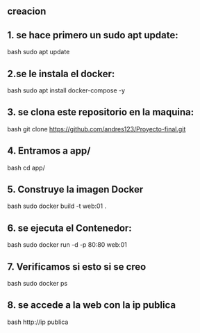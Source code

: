 ## creacion

## 1. se hace primero un sudo apt update:
bash
sudo apt update

## 2.se le instala el docker:
bash
sudo apt install docker-compose -y


## 3. se clona este repositorio en la maquina:
bash
git clone https://github.com/andres123/Proyecto-final.git


## 4. Entramos a app/
bash
cd app/


## 5. Construye la imagen Docker 
bash
sudo docker build -t web:01 .



## 6. se ejecuta el Contenedor:

bash
sudo docker run -d -p 80:80 web:01


## 7. Verificamos si esto si se creo

bash
sudo docker ps

## 8. se accede a la web con la ip publica 

bash
http://ip publica


